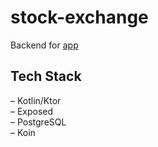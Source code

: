 # stock-exchange

Backend for [app](https://github.com/gasblg/stockshelper)

## Tech Stack
&ndash; Kotlin/Ktor<br>
&ndash; Exposed<br>
&ndash; PostgreSQL<br>
&ndash; Koin<br>
